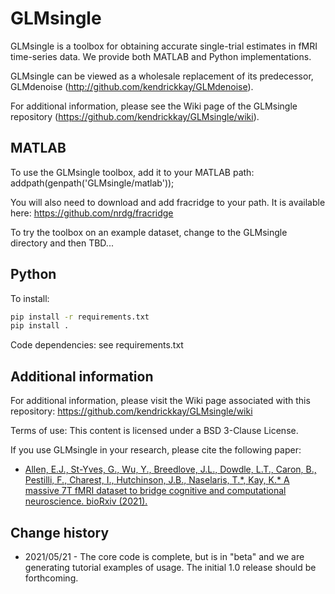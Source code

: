# GLMsingle

GLMsingle is a toolbox for obtaining accurate single-trial estimates
in fMRI time-series data. We provide both MATLAB and Python implementations. 

GLMsingle can be viewed as a wholesale replacement of its predecessor,
GLMdenoise (http://github.com/kendrickkay/GLMdenoise).

For additional information, please see the Wiki page of
the GLMsingle repository (https://github.com/kendrickkay/GLMsingle/wiki).

## MATLAB

To use the GLMsingle toolbox, add it to your MATLAB path:
  addpath(genpath('GLMsingle/matlab'));

You will also need to download and add fracridge to your path.
It is available here: https://github.com/nrdg/fracridge

To try the toolbox on an example dataset, change to the GLMsingle directory 
and then TBD...

## Python

To install: 

```bash
pip install -r requirements.txt
pip install .
```

Code dependencies: see requirements.txt

## Additional information

For additional information, please visit the Wiki page associated with this
repository: https://github.com/kendrickkay/GLMsingle/wiki

Terms of use: This content is licensed under a BSD 3-Clause License.

If you use GLMsingle in your research, please cite the following paper:
* [Allen, E.J., St-Yves, G., Wu, Y., Breedlove, J.L., Dowdle, L.T., Caron, B., Pestilli, F., Charest, I., Hutchinson, J.B., Naselaris, T.\*, Kay, K.\* A massive 7T fMRI dataset to bridge cognitive and computational neuroscience. bioRxiv (2021).](https://www.biorxiv.org/content/10.1101/2021.02.22.432340v1)

## Change history

* 2021/05/21 - The core code is complete, but is in "beta" and we are generating tutorial examples of usage. The initial 1.0 release should be forthcoming.
